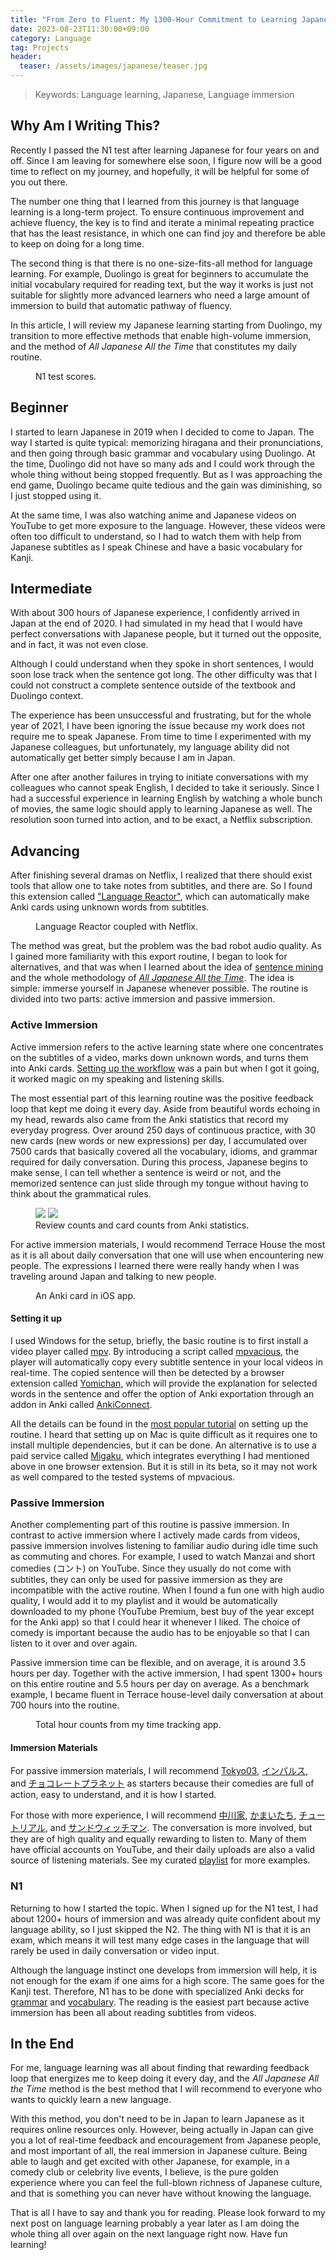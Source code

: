 ```yaml
---
title: "From Zero to Fluent: My 1300-Hour Commitment to Learning Japanese"
date: 2023-08-23T11:30:00+09:00
category: Language
tag: Projects
header:
  teaser: /assets/images/japanese/teaser.jpg
---
```

> Keywords: Language learning, Japanese, Language immersion

## Why Am I Writing This?
Recently I passed the N1 test after learning Japanese for four years on and off.
Since I am leaving for somewhere else soon, I figure now will be a good time to reflect on my journey, and hopefully, it will be helpful for some of you out there.

The number one thing that I learned from this journey is that language learning is a long-term project.
To ensure continuous improvement and achieve fluency, the key is to find and iterate a minimal repeating practice that has the least resistance, in which one can find joy and therefore be able to keep on doing for a long time.

The second thing is that there is no one-size-fits-all method for language learning.
For example, Duolingo is great for beginners to accumulate the initial vocabulary required for reading text, but the way it works is just not suitable for slightly more advanced learners who need a large amount of immersion to build that automatic pathway of fluency.

In this article, I will review my Japanese learning starting from Duolingo, my transition to more effective methods that enable high-volume immersion, and the method of <i>All Japanese All the Time</i> that constitutes my daily routine.

<figure style="width: 750px" class="align-center">
  <a href="/assets/images/japanese/scores-hide.png" alt="N1 Score">
  <img src="/assets/images/japanese/scores-hide.png" alt=""></a>
  <figcaption>N1 test scores.</figcaption>
</figure>

## Beginner
I started to learn Japanese in 2019 when I decided to come to Japan.
The way I started is quite typical: memorizing hiragana and their pronunciations, and then going through basic grammar and vocabulary using Duolingo. At the time, Duolingo did not have so many ads and I could work through the whole thing without being stopped frequently. But as I was approaching the end game, Duolingo became quite tedious and the gain was diminishing, so I just stopped using it.

At the same time, I was also watching anime and Japanese videos on YouTube to get more exposure to the language. However, these videos were often too difficult to understand, so I had to watch them with help from Japanese subtitles as I speak Chinese and have a basic vocabulary for Kanji.
## Intermediate
With about 300 hours of Japanese experience, I confidently arrived in Japan at the end of 2020. I had simulated in my head that I would have perfect conversations with Japanese people, but it turned out the opposite, and in fact, it was not even close. 

Although I could understand when they spoke in short sentences, I would soon lose track when the sentence got long. The other difficulty was that I could not construct a complete sentence outside of the textbook and Duolingo context.

The experience has been unsuccessful and frustrating, but for the whole year of 2021, I have been ignoring the issue because my work does not require me to speak Japanese. From time to time I experimented with my Japanese colleagues, but unfortunately, my language ability did not automatically get better simply because I am in Japan.

After one after another failures in trying to initiate conversations with my colleagues who cannot speak English, I decided to take it seriously. Since I had a successful experience in learning English by watching a whole bunch of movies, the same logic should apply to learning Japanese as well. The resolution soon turned into action, and to be exact, a Netflix subscription.
## Advancing
After finishing several dramas on Netflix, I realized that there should exist tools that allow one to take notes from subtitles, and there are. So I found this extension called ["Language Reactor"](https://www.languagereactor.com/), which can automatically make Anki cards using unknown words from subtitles.

<figure style="width: 750px" class="align-center">
  <a href="/assets/images/japanese/languageReactor.png" alt="Language Reactor screenshot.">
  <img src="/assets/images/japanese/languageReactor.png" alt=""></a>
  <figcaption>Language Reactor coupled with Netflix.</figcaption>
</figure>

The method was great, but the problem was the bad robot audio quality. As I gained more familiarity with this export routine, I began to look for alternatives, and that was when I learned about the idea of [sentence mining](https://tatsumoto-ren.github.io/blog/sentence-mining.html) and the whole methodology of [<i>All Japanese All the Time</i>](https://tatsumoto-ren.github.io/blog/foreword.html). The idea is simple: immerse yourself in Japanese whenever possible. The routine is divided into two parts: active immersion and passive immersion.
### Active Immersion
Active immersion refers to the active learning state where one concentrates on the subtitles of a video, marks down unknown words, and turns them into Anki cards. [Setting up the workflow](https://tatsumoto-ren.github.io/blog/our-immersion-learning-toolset.html) was a pain but when I got it going, it worked magic on my speaking and listening skills.

The most essential part of this learning routine was the positive feedback loop that kept me doing it every day. Aside from beautiful words echoing in my head, rewards also came from the Anki statistics that record my everyday progress. Over around 250 days of continuous practice, with 30 new cards (new words or new expressions) per day, I accumulated over 7500 cards that basically covered all the vocabulary, idioms, and grammar required for daily conversation. During this process, Japanese begins to make sense, I can tell whether a sentence is weird or not, and the memorized sentence can just slide through my tongue without having to think about the grammatical rules.

<figure class="half">

  <a href="/assets/images/japanese/reviews.jpeg">
  <img src="/assets/images/japanese/reviews.jpeg"></a>

  <a href="/assets/images/japanese/cards.jpeg">
  <img src="/assets/images/japanese/cards.jpeg"></a>

  <figcaption>Review counts and card counts from Anki statistics.</figcaption>
</figure>

For active immersion materials, I would recommend Terrace House the most as it is all about daily conversation that one will use when encountering new people. The expressions I learned there were really handy when I was traveling around Japan and talking to new people.

<figure style="width: 500px" class="align-center">
  <a href="/assets/images/japanese/demo.png" alt="Tokui-sensei from Terrace House.">
  <img src="/assets/images/japanese/demo.png" alt=""></a>
  <figcaption>An Anki card in iOS app.</figcaption>
</figure>

#### Setting it up
I used Windows for the setup, briefly, the basic routine is to first install a video player called [mpv](https://mpv.io/). By introducing a script called [mpvacious](https://github.com/Ajatt-Tools/mpvacious), the player will automatically copy every subtitle sentence in your local videos in real-time. The copied sentence will then be detected by a browser extension called [Yomichan](https://chrome.google.com/webstore/detail/yomichan/ogmnaimimemjmbakcfefmnahgdfhfami), which will provide the explanation for selected words in the sentence and offer the option of Anki exportation through an addon in Anki called [AnkiConnect](https://ankiweb.net/shared/info/2055492159).

All the details can be found in the [most popular tutorial](https://www.youtube.com/watch?v=bbg6ztWecbU&t=683s) on setting up the routine. I heard that setting up on Mac is quite difficult as it requires one to install multiple dependencies, but it can be done. An alternative is to use a paid service called [Migaku](https://chrome.google.com/webstore/detail/immerse-with-migaku-beta/acpchjgielgmkgkplljakcibfbjjppbk), which integrates everything I had mentioned above in one browser extension. But it is still in its beta, so it may not work as well compared to the tested systems of mpvacious.

### Passive Immersion
Another complementing part of this routine is passive immersion. In contrast to active immersion where I actively made cards from videos, passive immersion involves listening to familiar audio during idle time such as commuting and chores. For example, I used to watch Manzai and short comedies (コント) on YouTube. Since they usually do not come with subtitles, they can only be used for passive immersion as they are incompatible with the active routine. When I found a fun one with high audio quality, I would add it to my playlist and it would be automatically downloaded to my phone (YouTube Premium, best buy of the year except for the Anki app) so that I could hear it whenever I liked. The choice of comedy is important because the audio has to be enjoyable so that I can listen to it over and over again.

Passive immersion time can be flexible, and on average, it is around 3.5 hours per day. Together with the active immersion, I had spent 1300+ hours on this entire routine and 5.5 hours per day on average. As a benchmark example, I became fluent in Terrace house-level daily conversation at about 700 hours into the routine.

<figure style="width: 750px" class="align-center">
  <a href="/assets/images/japanese/hours.jpeg" alt="Hour counts">
  <img src="/assets/images/japanese/hours.jpeg" alt=""></a>
  <figcaption>Total hour counts from my time tracking app.</figcaption>
</figure>

#### Immersion Materials
For passive immersion materials, I will recommend [Tokyo03](https://www.youtube.com/watch?v=aU7TNZx2a8g&list=PLr1PlOtPJVTTOwl1wwu_CkCEdk9IjT8qW&index=58), [インパルス](https://www.youtube.com/watch?v=CFhL7Sj37bA&list=PLr1PlOtPJVTTOwl1wwu_CkCEdk9IjT8qW&index=85&t=10s), and [チョコレートプラネット](https://www.youtube.com/watch?v=Cqvk3K3Kv10&list=PLr1PlOtPJVTTOwl1wwu_CkCEdk9IjT8qW&index=89) as starters because their comedies are full of action, easy to understand, and it is how I started. 

For those with more experience, I will recommend [中川家](https://www.youtube.com/watch?v=GsCkgyzp-pA&list=PLr1PlOtPJVTTOwl1wwu_CkCEdk9IjT8qW&index=72&pp=gAQBiAQB), [かまいたち](https://www.youtube.com/watch?v=m5ZsgyJbU20&list=PLr1PlOtPJVTTOwl1wwu_CkCEdk9IjT8qW&index=38&pp=gAQBiAQB), [チュートリアル](https://www.youtube.com/watch?v=acRI9OMTZNo&list=PLr1PlOtPJVTTOwl1wwu_CkCEdk9IjT8qW&index=54&pp=gAQBiAQB), and [サンドウィッチマン](https://www.youtube.com/watch?v=MIL6C4392RI&list=PLe8FGQbLGisnnab5M-2o88p4SAKPVb1RV&index=19&pp=iAQB). The conversation is more involved, but they are of high quality and equally rewarding to listen to. Many of them have official accounts on YouTube, and their daily uploads are also a valid source of listening materials. See my curated [playlist](https://youtube.com/playlist?list=PLr1PlOtPJVTTOwl1wwu_CkCEdk9IjT8qW) for more examples.

### N1
Returning to how I started the topic.
When I signed up for the N1 test, I had about 1200+ hours of immersion and was already quite confident about my language ability, so I just skipped the N2. The thing with N1 is that it is an exam, which means it will test many edge cases in the language that will rarely be used in daily conversation or video input.

Although the language instinct one develops from immersion will help, it is not enough for the exam if one aims for a high score. The same goes for the Kanji test. Therefore, N1 has to be done with specialized Anki decks for [grammar](https://ankiweb.net/shared/info/1523416610) and [vocabulary](https://tatsumoto.neocities.org/blog/basic-vocabulary). The reading is the easiest part because active immersion has been all about reading subtitles from videos.

## In the End
For me, language learning was all about finding that rewarding feedback loop that energizes me to keep doing it every day, and the <i>All Japanese All the Time</i> method is the best method that I will recommend to everyone who wants to quickly learn a new language.

With this method, you don't need to be in Japan to learn Japanese as it requires online resources only.
However, being actually in Japan can give you a lot of real-time feedback and encouragement from Japanese people, and most important of all, the real immersion in Japanese culture.
Being able to laugh and get excited with other Japanese, for example, in a comedy club or celebrity live events, I believe, is the pure golden experience where you can feel the full-blown richness of Japanese culture, and that is something you can never have without knowing the language.

That is all I have to say and thank you for reading. Please look forward to my next post on language learning probably a year later as I am doing the whole thing all over again on the next language right now.
Have fun learning!
